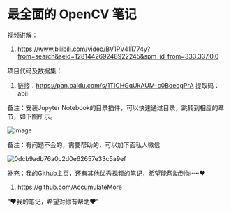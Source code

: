 # 最全面的 OpenCV 笔记

视频讲解：

1. https://www.bilibili.com/video/BV1PV411774y?from=search&seid=128144269248922245&spm_id_from=333.337.0.0

项目代码及数据集：

1. 链接：https://pan.baidu.com/s/1TICHGqUkAUM-c0BoeogPrA 提取码：abii

备注：安装Jupyter Notebook的目录插件，可以快速通过目录，跳转到相应的章节，如下图所示。

![image](https://user-images.githubusercontent.com/60348867/184643101-037c58ad-113c-490b-b0b7-e8ff412bd5f8.png)

备注：有问题不会的，需要帮助的，可以加下面私人微信

![0dcb9adb76a0c2d0e62657e33c5a9ef](https://user-images.githubusercontent.com/60348867/186914289-5a2c7828-1c9d-4cd9-a8f0-8b9f9992422a.jpg)

补充：我的Github主页，还有其他优秀视频的笔记，希望能帮助到你~~♥

1. https://github.com/AccumulateMore

"♥我的笔记，希望对你有帮助♥"
